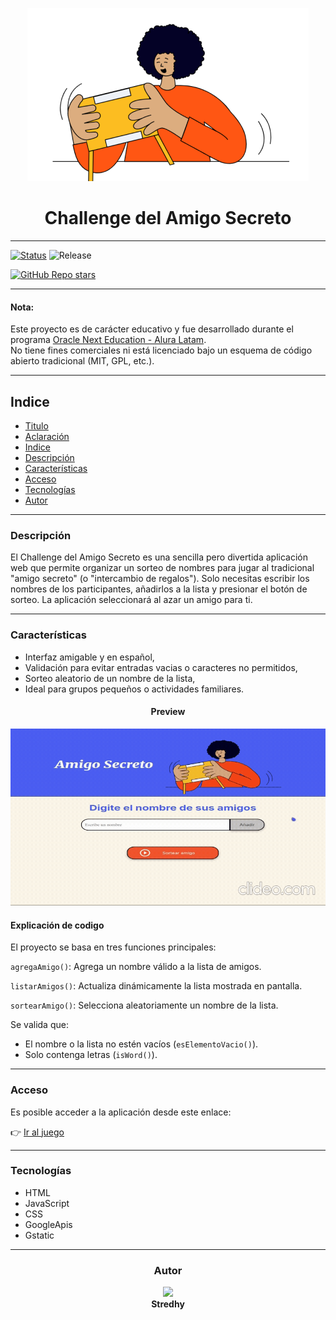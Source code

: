<center>

![amigo-secreto.png](assets/amigo-secreto.png)

# Challenge del Amigo Secreto 

</center>

___
[![Status](https://img.shields.io/badge/Status-finished-green)]()
![Release](https://img.shields.io/badge/Release_Date-2025/07/30-c5e667?color=purple)

[![GitHub Repo stars](https://img.shields.io/github/stars/Stredhy/SecretNumberChallenge?style=social)](https://github.com/Stredhy/SecretNumberChallenge/stargazers)
___
#### Nota: 
Este proyecto es de carácter educativo y fue desarrollado durante el programa [Oracle Next Education - Alura Latam](https://www.aluracursos.com/empresas/one).  
No tiene fines comerciales ni está licenciado bajo un esquema de código abierto tradicional (MIT, GPL, etc.).
___

## Indice
- [Titulo](#challenge-del-amigo-secreto)
- [Aclaración](#nota)
- [Indice](#indice)
- [Descripción](#descripción)
- [Características](#características)
- [Acceso](#acceso)
- [Tecnologías](#tecnologías)
- [Autor](#autor)
___
### Descripción

El Challenge del Amigo Secreto es una sencilla pero divertida aplicación web que permite organizar un sorteo de nombres para jugar al tradicional "amigo secreto" (o "intercambio de regalos"). Solo necesitas escribir los nombres de los participantes, añadirlos a la lista y presionar el botón de sorteo. La aplicación seleccionará al azar un amigo para ti.
___
### Características
* Interfaz amigable y en español,
* Validación para evitar entradas vacias o caracteres no permitidos,
* Sorteo aleatorio de un nombre de la lista,
* Ideal para grupos pequeños o actividades familiares.

<center>

#### Preview

</center>

![Preview](assets/example.gif)

#### Explicación de codigo

El proyecto se basa en tres funciones principales:

`agregaAmigo()`: Agrega un nombre válido a la lista de amigos.

`listarAmigos()`: Actualiza dinámicamente la lista mostrada en pantalla.

`sortearAmigo()`: Selecciona aleatoriamente un nombre de la lista.

Se valida que:
- El nombre o la lista no estén vacíos (`esElementoVacio()`).
- Solo contenga letras (`isWord()`).
___
### Acceso
Es posible acceder a la aplicación desde este enlace:

👉 [Ir al juego](https://stredhy.github.io/SecretNumberChallenge/)
___
### Tecnologías
* HTML
* JavaScript
* CSS
* GoogleApis
* Gstatic
___

<center>

### Autor

[<img src="https://github.com/Stredhy.png" width="50"/>](https://github.com/Stredhy)  
**Stredhy**  

</center>